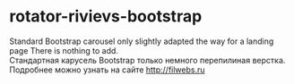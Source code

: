 # rotator-rivievs-bootstrap
Standard Bootstrap carousel only slightly adapted the way for a landing page
There is nothing to add.<br/>
Стандартная карусель Bootstrap только немного перепилиная верстка. 
Подробнее можно узнать на сайте http://filwebs.ru
